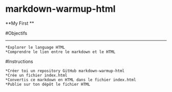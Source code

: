 # markdown-warmup-html
  **My First **

#Objectifs
- - -

    *Explorer le language HTML
    *Comprendre le lien entre le markdown et le HTML

#Instructions
    
    *Créer toi un repository GitHub markdown-warmup-html
    *Crée un fichier index.html
    *Convertis ce markdown en HTML dans le fichier index.html
    *Publie sur ton dépôt le fichier HTML


